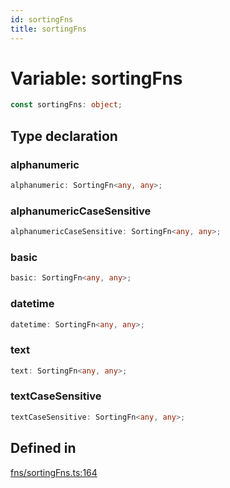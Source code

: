 ```yaml
---
id: sortingFns
title: sortingFns
---
```


# Variable: sortingFns

```ts
const sortingFns: object;
```

## Type declaration

### alphanumeric

```ts
alphanumeric: SortingFn<any, any>;
```

### alphanumericCaseSensitive

```ts
alphanumericCaseSensitive: SortingFn<any, any>;
```

### basic

```ts
basic: SortingFn<any, any>;
```

### datetime

```ts
datetime: SortingFn<any, any>;
```

### text

```ts
text: SortingFn<any, any>;
```

### textCaseSensitive

```ts
textCaseSensitive: SortingFn<any, any>;
```

## Defined in

[fns/sortingFns.ts:164](https://github.com/TanStack/table/blob/b1e6b79157b0debc7222660572b06c8b857f4605/packages/table-core/src/fns/sortingFns.ts#L164)

